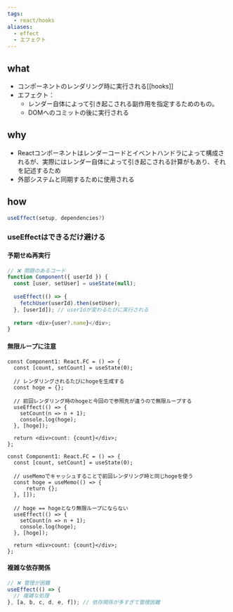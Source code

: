```yaml
---
tags:
  - react/hooks
aliases:
  - effect
  - エフェクト
---
```

## what
- コンポーネントのレンダリング時に実行される[[hooks]]
- エフェクト：
	- レンダー自体によって引き起こされる副作用を指定するためのもの。
	- DOMへのコミットの後に実行される
## why
- Reactコンポーネントはレンダーコードとイベントハンドラによって構成されるが、実際にはレンダー自体によって引き起こされる計算がもあり、それを記述するため
- 外部システムと同期するために使用される
## how
```ts
useEffect(setup, dependencies?)
```
### useEffectはできるだけ避ける
#### 予期せぬ再実行
```ts
// ❌ 問題のあるコード
function Component({ userId }) {
  const [user, setUser] = useState(null);
  
  useEffect(() => {
    fetchUser(userId).then(setUser);
  }, [userId]); // userIdが変わるたびに実行される
  
  return <div>{user?.name}</div>;
}
```
#### 無限ループに注意
```tsx
const Component1: React.FC = () => {
  const [count, setCount] = useState(0);

  // レンダリングされるたびにhogeを生成する
  const hoge = {};

  // 前回レンダリング時のhogeと今回ので参照先が違うので無限ループする
  useEffect(() => {
    setCount(n => n + 1);
    console.log(hoge);
  }, [hoge]);

  return <div>count: {count}</div>;
};

```
```tsx
const Component1: React.FC = () => {
  const [count, setCount] = useState(0);

  // useMemoでキャッシュすることで前回レンダリング時と同じhogeを使う
  const hoge = useMemo(() => {
	  return {};
  }, []);

  // hoge == hogeとなり無限ループにならない
  useEffect(() => {
    setCount(n => n + 1);
    console.log(hoge);
  }, [hoge]);

  return <div>count: {count}</div>;
};

```
#### 複雑な依存関係
```ts
// ❌ 管理が困難
useEffect(() => {
  // 複雑な処理
}, [a, b, c, d, e, f]); // 依存関係が多すぎて管理困難
```